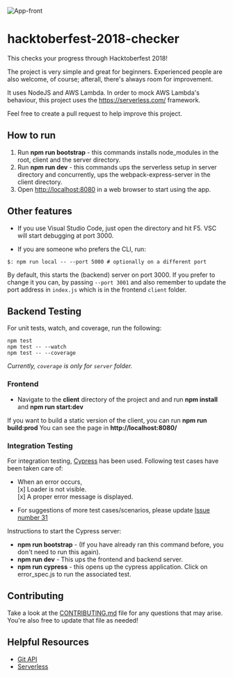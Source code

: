 ![App-front](doc-images/App-front.JPG)

# hacktoberfest-2018-checker

This checks your progress through Hacktoberfest 2018!

The project is very simple and great for beginners. Experienced people are also welcome, of course; afterall, there's always room for improvement.

It uses NodeJS and AWS Lambda. In order to mock AWS Lambda's behaviour, this project uses the https://serverless.com/ framework.

Feel free to create a pull request to help improve this project.

## How to run

1. Run **npm run bootstrap** - this commands installs node_modules in the root, client and the server directory.
2. Run **npm run dev** - this commands ups the serverless setup in server directory and concurrently, ups the webpack-express-server in the client directory.
3. Open [http://localhost:8080](http://localhost:8080) in a web browser to start using the app.

## Other features

- If you use Visual Studio Code, just open the directory and hit F5. VSC will start debugging at port 3000.

- If you are someone who prefers the CLI, run:

```
$: npm run local -- --port 5000 # optionally on a different port
```

By default, this starts the (backend) server on port 3000. If you prefer
to change it you can, by passing `--port 3001` and also remember to update
the port address in `index.js` which is in the frontend `client` folder.

## Backend Testing

For unit tests, watch, and coverage, run the following:

```
npm test
npm test -- --watch
npm test -- --coverage
```

_Currently, `coverage` is only for `server` folder._

### Frontend

- Navigate to the **client** directory of the project and and run **npm install** and **npm run start:dev**

If you want to build a static version of the client, you can run **npm run build:prod**
You can see the page in **http://localhost:8080/**

### Integration Testing

For integration testing, [Cypress](https://www.cypress.io/) has been used. Following test cases have been taken care of:

* When an error occurs,  
[x] Loader is not visible.  
[x] A proper error message is displayed.  

* For suggestions of more test cases/scenarios, please update [Issue number 31](https://github.com/tminussi/hacktoberfest-2018-checker/issues/31) 

Instructions to start the Cypress server:

* **npm run bootstrap** - (If you have already ran this command before, you don't need to run this again).
* **npm run dev** - This ups the frontend and backend server.
* **npm run cypress** - this opens up the cypress application. Click on error_spec.js to run the associated test.

## Contributing

Take a look at the [CONTRIBUTING.md](https://github.com/tminussi/hacktoberfest-2018-checker/blob/master/CONTRIBUTING.md) file for any questions that may arise. You're also free to update that file as needed!

## Helpful Resources

- [Git API](https://developer.github.com/v3/?)
- [Serverless](https://serverless.com/framework/docs/)
